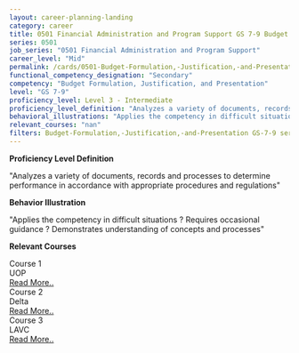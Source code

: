 ```yaml
---
layout: career-planning-landing
category: career
title: 0501 Financial Administration and Program Support GS 7-9 Budget Formulation, Justification, and Presentation
series: 0501
job_series: "0501 Financial Administration and Program Support"
career_level: "Mid"
permalink: /cards/0501-Budget-Formulation,-Justification,-and-Presentation-Level-3---Intermediate/
functional_competency_designation: "Secondary"
competency: "Budget Formulation, Justification, and Presentation"
level: "GS 7-9"
proficiency_level: Level 3 - Intermediate
proficiency_level_definition: "Analyzes a variety of documents, records and processes to determine performance in accordance with appropriate procedures and regulations"
behavioral_illustrations: "Applies the competency in difficult situations ? Requires occasional guidance ? Demonstrates understanding of concepts and processes"
relevant_courses: "nan"
filters: Budget-Formulation,-Justification,-and-Presentation GS-7-9 series-0501
---
```


<p><b>Proficiency Level Definition</b></p>
<p>"Analyzes a variety of documents, records and processes to determine performance in accordance with appropriate procedures and regulations"</p>
<p><b>Behavior Illustration</b></p>
<p>"Applies the competency in difficult situations ? Requires occasional guidance ? Demonstrates understanding of concepts and processes"</p>
<p><b>Relevant Courses</b></p>
<div class="cfo-courses-outer"><div class="cfo-courses-inner">Course 1</div><div class="cfo-courses-inner">UOP</div><div class="cfo-courses-inner"><a href="/cards/0501-Budget-Formulation,-Justification,-and-Presentation-Level-3---Intermediate/">Read More..</a></div></div>
<div class="cfo-courses-outer"><div class="cfo-courses-inner">Course 2</div><div class="cfo-courses-inner">Delta</div><div class="cfo-courses-inner"><a href="/cards/0501-Budget-Formulation,-Justification,-and-Presentation-Level-3---Intermediate/">Read More..</a></div></div>
<div class="cfo-courses-outer"><div class="cfo-courses-inner">Course 3</div><div class="cfo-courses-inner">LAVC</div><div class="cfo-courses-inner"><a href="/cards/0501-Budget-Formulation,-Justification,-and-Presentation-Level-3---Intermediate/">Read More..</a></div></div>
